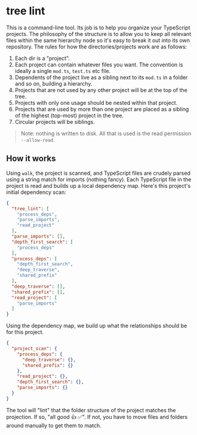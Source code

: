 # tree lint

This is a command-line tool. Its job is to help you organize your TypeScript projects. The philosophy of the structure is to allow you to keep all relevant files within the same hierarchy node so it's easy to break it out into its own repository. The rules for how the directories/projects work are as follows:

1. Each dir is a "project".
2. Each project can contain whatever files you want. The convention is ideally a single `mod.ts`, `test.ts` etc file.
3. Dependents of the project live as a sibling next to its `mod.ts` in a folder and so on, building a hierarchy.
4. Projects that are not used by any other project will be at the top of the tree.
5. Projects with only one usage should be nested within that project.
6. Projects that are used by more than one project are placed as a sibling of the highest (top-most) project in the tree.
7. Circular projects will be siblings.

> Note: nothing is written to disk. All that is used is the read permission `--allow-read`.

## How it works

Using `walk`, the project is scanned, and TypeScript files are crudely parsed using a string match for imports (nothing fancy). Each TypeScript file in the project is read and builds up a local dependency map. Here's this project's initial dependency scan:

```json
{
  "tree_lint": [
    "process_deps",
    "parse_imports",
    "read_project"
  ],
  "parse_imports": [],
  "depth_first_search": [
    "process_deps"
  ],
  "process_deps": [
    "depth_first_search",
    "deep_traverse",
    "shared_prefix"
  ],
  "deep_traverse": [],
  "shared_prefix": [],
  "read_project": [
    "parse_imports"
  ]
}
```

Using the dependency map, we build up what the relationships should be for this project.

```json
{
  "project_scan": {
    "process_deps": {
      "deep_traverse": {},
      "shared_prefix": {}
    },
    "read_project": {},
    "depth_first_search": {},
    "parse_imports": {}
  }
}
```

The tool will "lint" that the folder structure of the project matches the projection. If so, "all good 👍 ✅". If not, you have to move files and folders around manually to get them to match.